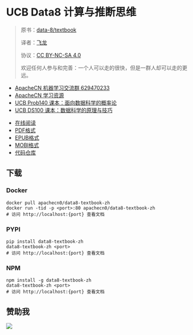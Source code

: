 # UCB Data8 计算与推断思维

> 原书：[data-8/textbook](https://github.com/data-8/textbook/)
> 
> 译者：[飞龙](https://github.com/wizardforcel)
> 
> 协议：[CC BY-NC-SA 4.0](http://creativecommons.org/licenses/by-nc-sa/4.0/)
> 
> 欢迎任何人参与和完善：一个人可以走的很快，但是一群人却可以走的更远。

+   [ApacheCN 机器学习交流群 629470233](http://shang.qq.com/wpa/qunwpa?idkey=30e5f1123a79867570f665aa3a483ca404b1c3f77737bc01ec520ed5f078ddef)
+   [ApacheCN 学习资源](http://www.apachecn.org/)
+   [UCB Prob140 课本：面向数据科学的概率论](https://github.com/apachecn/prob140-textbook-zh)
+ [UCB DS100 课本：数据科学的原理与技巧](https://github.com/apachecn/ds100-textbook-zh)

<!-- break -->

+ [在线阅读](https://data8.apachecn.org)
+ [PDF格式](https://www.gitbook.com/download/pdf/book/wizardforcel/data8-textbook)
+ [EPUB格式](https://www.gitbook.com/download/epub/book/wizardforcel/data8-textbook)
+ [MOBI格式](https://www.gitbook.com/download/mobi/book/wizardforcel/data8-textbook)
+ [代码仓库](https://github.com/apachecn/data8-textbook-zh)


## 下载

### Docker

```
docker pull apachecn0/data8-textbook-zh
docker run -tid -p <port>:80 apachecn0/data8-textbook-zh
# 访问 http://localhost:{port} 查看文档
```

### PYPI

```
pip install data8-textbook-zh
data8-textbook-zh <port>
# 访问 http://localhost:{port} 查看文档
```

### NPM

```
npm install -g data8-textbook-zh
data8-textbook-zh <port>
# 访问 http://localhost:{port} 查看文档
```

## 赞助我

![](img/qr_alipay.png)
